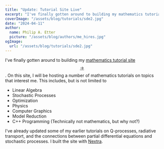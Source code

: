 ```yaml
---
title: "Update: Tutorial Site Live"
excerpt: "I've finally gotten around to building my mathematics tutorial site. In this site, I will be hosting a number of mathematics tutorials on topics that interest me."
coverImage: "/assets/blog/tutorials/sde2.jpg"
date: "2024-04-11"
author:
  name: Philip A. Etter
  picture: "/assets/blog/authors/me_hires.jpg"
ogImage:
  url: "/assets/blog/tutorials/sde2.jpg"
---
```


I've finally gotten around to building my [mathematics tutorial site $$\rightarrow$$](https://permutedtutorials.vercel.app/). On this site, I will be hosting a number of mathematics tutorials on topics that interest me. This includes, but is not limited to

* Linear Algebra
* Stochastic Processes
* Optimization
* Physics
* Computer Graphics
* Model Reduction
* C++ Programming (Technically not mathematics, but why not?)

I've already updated some of my earlier tutorials on Q-processes, radiative transport, and the connections between partial differential equations and stochastic processes. I built the site with [Nextra](https://nextra.site/).